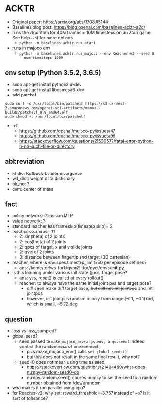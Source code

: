 # ACKTR

- Original paper: https://arxiv.org/abs/1708.05144
- Baselines blog post: https://blog.openai.com/baselines-acktr-a2c/
- runs the algorithm for 40M frames = 10M timesteps on an Atari game.
  See help (`-h`) for more options.
  * `python -m baselines.acktr.run_atari`
- runs in mujoco env
  * `python -m baselines.acktr.run_mujoco --env Reacher-v2 --seed 0 --num-timesteps 1000`

## env setup (Python 3.5.2, 3.6.5)
* sudo apt-get install python3.6-dev
* sudo apt-get install libosmesa6-dev
* add patchef
```
sudo curl -o /usr/local/bin/patchelf https://s3-us-west-2.amazonaws.com/openai-sci-artifacts/manual-builds/patchelf_0.9_amd64.elf
sudo chmod +x /usr/local/bin/patchelf
```
* ref
  * https://github.com/openai/mujoco-py/issues/47
  * https://github.com/openai/mujoco-py/issues/96
  * https://stackoverflow.com/questions/21530577/fatal-error-python-h-no-such-file-or-directory

## abbreviation
* kl_div: Kullback-Leibler divergence
* wd_dict: weight data dictionary
* ob_no: ?
* com: center of mass

## fact
* policy network: Gaussian MLP
* value network: ?
* standard reacher has frameskip(timestep skip)= 2
* reacher ob.shape= 11
  * 2: sin(theta) of 2 joints
  * 2: cos(theta) of 2 joints
  * 2: qpos of target, x and y slide joints
  * 2: qvel of 2 joints
  * 3: distance between fingertip and target (3D cartesian)
* reacher, where is env.spec.timestep_limit=50 per episode defined?
  * ans: /home/tor/ws-fork/gym@tttor/gym/envs/__init__.py
* is this learning under various init state (jpos, target pose?
  * ans: yes, reset() is called at every rollout()
  * reacher: to always have the same initial joint pos and target pose?
    * diff seed make diff target pose,
      ~~but still not init jointpos~~ and init jointpos
    * however, init jointpos random in only from range [-0.1, +0.1) rad,
      which is small, ~5.72 deg

## question
* loss vs loss_sampled?
* global seed?
  * seed passed to `make_mujoco_env(args.env, args.seed)`
    indeed control the randomness of environment
    * plus make_mujoco_env() calls `set_global_seeds()`
    * but this does not result in the same final result, why not?
  * seed=0 does not mean using time as seed
    * https://stackoverflow.com/questions/21494489/what-does-numpy-random-seed0-do
    * numpy.random.seed() causes numpy to set the seed to a random number obtained from /dev/urandom
* who makes it run parallel using cpu?
* for Reacher-v2:
  why set: reward_threshold=-3.75? instead of `=0`?
  is it sort of tolerance?



